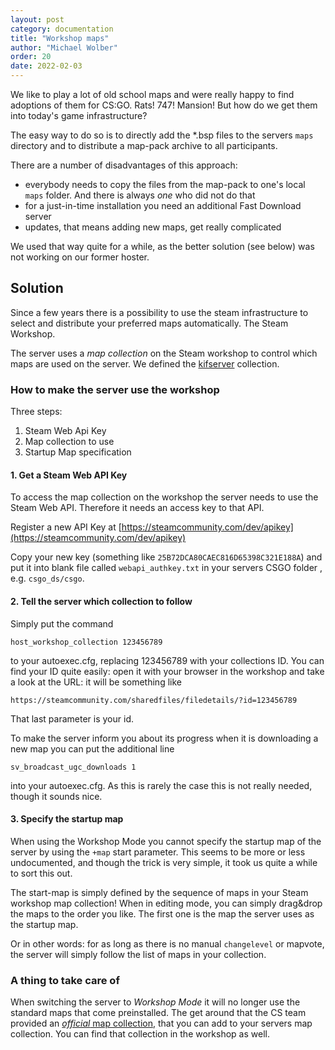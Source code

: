 ```yaml
---
layout: post
category: documentation
title: "Workshop maps"
author: "Michael Wolber"
order: 20
date: 2022-02-03
---
```


We like to play a lot of old school maps and were really happy to find adoptions of them for CS:GO. Rats! 747! Mansion! But how do we get them into today's game infrastructure?

The easy way to do so is to directly add the *.bsp files to the servers `maps` directory and to distribute a map-pack archive to all participants.

There are a number of disadvantages of this approach:

 * everybody needs to copy the files from the map-pack to one's local `maps` folder. And there is always _one_ who did not do that
 * for a just-in-time installation you need an additional Fast Download server
 * updates, that means adding new maps, get really complicated

We used that way quite for a while, as the better solution (see below) was not working on our former hoster.

## Solution

Since a few years there is a possibility to use the steam infrastructure to select and distribute your preferred maps automatically. The Steam Workshop.

The server uses a _map collection_ on the Steam workshop to control which maps are used on the server. We defined the [kifserver](https://steamcommunity.com/sharedfiles/filedetails/?id=2187570436) collection.

### How to make the server use the workshop
Three steps:
1. Steam Web Api Key
2. Map collection to use
3. Startup Map specification


#### 1. Get a  Steam Web API Key

To access the map collection on the workshop the server needs to use the Steam Web API. Therefore it needs an access key to that API.

Register a new API Key at [https://steamcommunity.com/dev/apikey](https://steamcommunity.com/dev/apikey)

Copy your new  key (something like `25B72DCA80CAEC816D65398C321E188A`) and put it into blank file called `webapi_authkey.txt` in your servers CSGO folder , e.g. `csgo_ds/csgo`.


#### 2. Tell the server which collection to follow
Simply put the command

```
host_workshop_collection 123456789
```

to your autoexec.cfg, replacing 123456789 with your collections ID. You can find your ID quite easily: open it with your browser in the workshop and take a look at the URL: it will be something like
```
https://steamcommunity.com/sharedfiles/filedetails/?id=123456789
```
That last parameter is your id.

To make the server inform you about its progress when it is downloading a new map you can put the additional line
```
sv_broadcast_ugc_downloads 1
```
into your autoexec.cfg. As this is rarely the case this is not really needed, though it sounds nice.

#### 3. Specify the startup map

When using the Workshop Mode you cannot specify the startup map of the server by using the `+map` start parameter. This seems to be more or less undocumented, and though the trick is very simple, it took us quite a while to sort this out.

The start-map is simply defined by the sequence of maps in your Steam workshop map collection! When in editing mode, you can simply drag&drop the maps to the order you like. The first one is the map the server uses as the startup map.

Or in other words: for as long as there is no manual `changelevel` or mapvote, the server will simply follow the list of maps in your collection.

### A thing to take care of

 When switching the server to _Workshop Mode_ it will no longer use the standard maps that come preinstalled. The get around that the CS team provided an [_official_ map collection](https://steamcommunity.com/sharedfiles/filedetails/?id=264837167), that you can add to your servers map collection. You can find that collection in the workshop as well.


